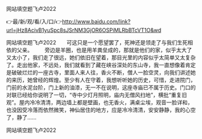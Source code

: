 网站填空题飞卢2022

👉最/新/观/看/入/口/👉http://www.baidu.com/link?url=jHz8AcivB1yuSpc8sJSrNM3GjOR6OSPiMLRbBTcVT1O&wd

网站填空题飞卢2022　　可这只是一个愿望罢了，死神还是领走了与我们生死相依的父亲。
　　旁边是羊圈，也是用羊粪垒成的，那就是他们的家，似乎太大了又太小了，我们走了很远，她们依旧在望着，那目光里的内容似乎太简单又太复杂了。走出他家，不远处，我们就看到了藏在峡谷深处的东山寺，我一直想像着肯定是破破烂烂的一座古寺，里面人来人往，香火不断，僧人一脸空灵，向我们讲述她的来历，她曾经的辉煌。至少有人在守着，我想听听她的历史，可惜，走进院门，门前的水泥台阶，门上新的油漆，无一不在说明，这座寺庙已不属于历史。门口的对联已经给你说明了一切，“寺中少灯月照明，庙内无僧风扫地”，横批“重复旧观”。屋内冷冷清清，两边墙上都是壁画，也无香火，满桌尘埃，观音一脸详和，也没因受冷落而依然微笑，神仙居住的地方，应是冷冷清清，安安静静，我的心空了，静了……


网站填空题飞卢2022
